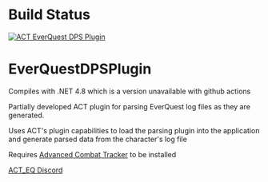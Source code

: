 # Build Status
[![ACT EverQuest DPS Plugin](https://github.com/FreedomFaighter/AdvancedCombatTrackerEverQuest/actions/workflows/build-plugin-and-release-on-tag.yml/badge.svg)](https://github.com/FreedomFaighter/AdvancedCombatTrackerEverQuest/actions/workflows/build-plugin-and-release-on-tag.yml)

# EverQuestDPSPlugin
Compiles with .NET 4.8 which is a version unavailable with github actions

Partially developed ACT plugin for parsing EverQuest log files as they are generated.

Uses ACT's plugin capabilities to load the parsing plugin into the application and generate parsed data from the character's log file

Requires [Advanced Combat Tracker](https://advancedcombattracker.com/) to be installed

[ACT_EQ Discord](https://discord.gg/waZY3txkvV)
